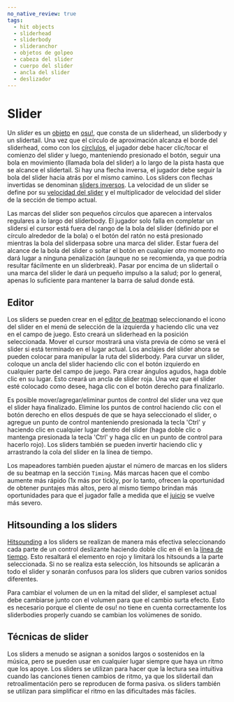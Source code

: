 ```yaml
---
no_native_review: true
tags:
  - hit objects
  - sliderhead
  - sliderbody
  - slideranchor
  - objetos de golpeo
  - cabeza del slider
  - cuerpo del slider
  - ancla del slider
  - deslizador
---
```


# Slider

Un *slider* es un [objeto](/wiki/Hit_object) en [osu!](/wiki/Game_mode/osu!), que consta de un sliderhead, un sliderbody y un slidertail. Una vez que el círculo de aproximación alcanza el borde del sliderhead, como con los [círclulos](/wiki/Hit_object/Hit_circle), el jugador debe hacer clic/tocar el comienzo del slider y luego, manteniendo presionado el botón, seguir una bola en movimiento (llamada bola del slider) a lo largo de la pista hasta que se alcance el slidertail. Si hay una flecha inversa, el jugador debe seguir la bola del slider hacia atrás por el mismo camino. Los sliders con flechas invertidas se denominan [sliders inversos](/wiki/Hit_object/Reverse_slider). La velocidad de un slider se define por su [velocidad del slider](/wiki/Hit_object/Slider_velocity) y el multiplicador de velocidad del slider de la sección de tiempo actual.

Las marcas del slider son pequeños círculos que aparecen a intervalos regulares a lo largo del sliderbody. El jugador solo falla en completar un slidersi el cursor está fuera del rango de la bola del slider (definido por el círculo alrededor de la bola) o el botón del ratón no está presionado mientras la bola del sliderpasa sobre una marca del slider. Estar fuera del alcance de la bola del slider o soltar el botón en cualquier otro momento no dará lugar a ninguna penalización (aunque no se recomienda, ya que podría resultar fácilmente en un sliderbreak). Pasar por encima de un slidertail o una marca del slider le dará un pequeño impulso a la salud; por lo general, apenas lo suficiente para mantener la barra de salud donde está.

## Editor

Los sliders se pueden crear en el [editor de beatmap](/wiki/Client/Beatmap_editor) seleccionando el icono del slider en el menú de selección de la izquierda y haciendo clic una vez en el campo de juego. Esto creará un sliderhead en la posición seleccionada. Mover el cursor mostrará una vista previa de cómo se verá el slider si está terminado en el lugar actual. Los anclajes del slider ahora se pueden colocar para manipular la ruta del sliderbody. Para curvar un slider, coloque un ancla del slider haciendo clic con el botón izquierdo en cualquier parte del campo de juego. Para crear ángulos agudos, haga doble clic en su lugar.  Esto creará un ancla de slider roja. Una vez que el slider esté colocado como desee, haga clic con el botón derecho para finalizarlo.

Es posible mover/agregar/eliminar puntos de control del slider una vez que el slider haya finalizado. Elimine los puntos de control haciendo clic con el botón derecho en ellos después de que se haya seleccionado el slider, o agregue un punto de control manteniendo presionada la tecla 'Ctrl' y haciendo clic en cualquier lugar dentro del slider (haga doble clic o mantenga presionada la tecla 'Ctrl' y haga clic en un punto de control para hacerlo rojo). Los sliders también se pueden invertir haciendo clic y arrastrando la cola del slider en la línea de tiempo.

Los mapeadores también pueden ajustar el número de marcas en los sliders de su beatmap en la sección `Timing`. Más marcas hacen que el combo aumente más rápido (1x más por tick)y, por lo tanto, ofrecen la oportunidad de obtener puntajes más altos, pero al mismo tiempo brindan más oportunidades para que el jugador falle a medida que el [juicio](/wiki/Gameplay/Judgement) se vuelve más severo.

## Hitsounding a los sliders

[Hitsounding](/wiki/Beatmapping/Hitsound) a los sliders se realizan de manera más efectiva seleccionando cada parte de un control deslizante haciendo doble clic en él en la [línea de tiempo](/wiki/Client/Beatmap_editor/Timelines). Esto resaltará el elemento en rojo y limitará los hitsounds a la parte seleccionada. Si no se realiza esta selección, los hitsounds se aplicarán a todo el slider y sonarán confusos para los sliders que cubren varios sonidos diferentes.

Para cambiar el volumen de un en la mitad del slider, el sampleset actual debe cambiarse junto con el volumen para que el cambio surta efecto. Esto es necesario porque el cliente de osu! no tiene en cuenta correctamente los sliderbodies properly cuando se cambian los volúmenes de sonido.

## Técnicas de slider

Los sliders a menudo se asignan a sonidos largos o sostenidos en la música, pero se pueden usar en cualquier lugar siempre que haya un ritmo que los apoye. Los sliders se utilizan para hacer que la lectura sea intuitiva cuando las canciones tienen cambios de ritmo, ya que los slidertail dan retroalimentación pero se reproducen de forma pasiva. os sliders también se utilizan para simplificar el ritmo en las dificultades más fáciles.
